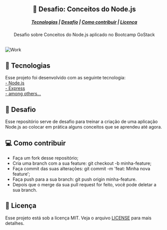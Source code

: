 ## <div align="center">:rocket: Desafio: Conceitos do Node.js </div>

##### <div align="center"> [Tecnologias](#Tecnologias)   |   [Desafio](#Desafio)   |   [Como contribuir](#Desafio)   |   [Licença](#Licença)    </div>

<div align="center"> Desafio sobre Conceitos do Node.js aplicado no Bootcamp GoStack  </div>

<br>

![Work](https://images.unsplash.com/photo-1499951360447-b19be8fe80f5?ixlib=rb-1.2.1&ixid=eyJhcHBfaWQiOjEyMDd9&auto=format&fit=crop&w=500&q=60)

## :satellite: Tecnologias 
Esse projeto foi desenvolvido com as seguinte tecnologia: <br>
[- Node.js](https://nodejs.org/en/) <br>
[- Express](https://expressjs.com/) <br>
[- among others...](#) <br>

## :tophat: Desafio
Esse repositório serve de desafio para treinar a criação de uma aplicação Node.js 
ao colocar em prática alguns conceitos que se aprendeu até agora.

## :computer: Como contribuir
- Faça um fork desse repositório;
- Cria uma branch com a sua feature: git checkout -b minha-feature;
- Faça commit das suas alterações: git commit -m 'feat: Minha nova feature';
- Faça push para a sua branch: git push origin minha-feature.
- Depois que o merge da sua pull request for feito, você pode deletar a sua branch.



## :file_folder: Licença
Esse projeto está sob a licença MIT. Veja o arquivo [LICENSE]() para mais detalhes.
